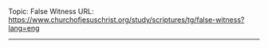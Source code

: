 Topic: False Witness
URL: https://www.churchofjesuschrist.org/study/scriptures/tg/false-witness?lang=eng

---

